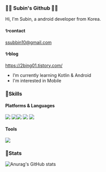 ### 👩‍💻 Subin's Github 👩‍💻

Hi, I'm Subin, a android developer from Korea.
<!--
**sub101/sub101** is a ✨ _special_ ✨ repository because its `README.md` (this file) appears on your GitHub profile.

Here are some ideas to get you started:

- 🔭 I’m currently working on ...
- 🌱 I’m currently learning ...
- 👯 I’m looking to collaborate on ...
- 🤔 I’m looking for help with ...
- 💬 Ask me about ...
- 📫 How to reach me: ...
- 😄 Pronouns: ...
- ⚡ Fun fact: ...
-->
#### ✨contact 
ssubbin10@gmail.com  

#### ✨blog  
https://2bing01.tistory.com/  

- I’m currently learning Kotlin & Android
- I'm interested in Mobile

### 🌈Skills
#### Platforms & Languages
<img src="https://img.shields.io/badge/Android-3DDC84?style=plastic&logo=Android&logoColor=white"/> <img src="https://img.shields.io/badge/Eclipse IDE-2C2255?style=plastic&logo=Eclipse IDE&logoColor=white"/><img src="https://img.shields.io/badge/Kotlin-7F52FF?style=plastic&logo=Kotlin&logoColor=white"/> <img src="https://img.shields.io/badge/Flutter-02569B?style=plastic&logo=Flutter&logoColor=white"/> <img src="https://img.shields.io/badge/Java-1E8CBE?style=plastic&logo=Java&logoColor=white"/>

#### Tools
<img src="https://img.shields.io/badge/Git-F05032?style=plastic&logo=Git&logoColor=white"/>


### 🎇Stats
![Anurag's GitHub stats](https://github-readme-stats.vercel.app/api?username=sub101&show_icons=true&theme=tokyonight)


